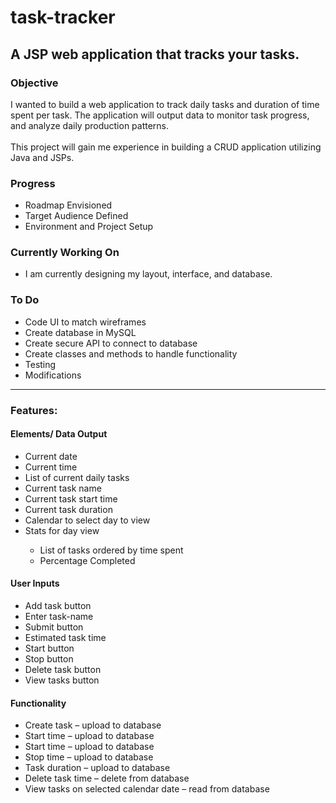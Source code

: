# task-tracker

<h2>A JSP web application that tracks your tasks.</h2>
  <h3>Objective</h3>
  <p>
    I wanted to build a web application to track daily tasks 
    and duration of time spent per task. The application will output data 
    to monitor task progress, and analyze daily production patterns.<br>
    <br>
    This project will gain me experience in building a CRUD application utilizing Java and JSPs.
  </p>
  <h3>Progress</h3>
  <ul>
    <li>Roadmap Envisioned</li>
    <li>Target Audience Defined</li>
    <li>Environment and Project Setup</li>
  </ul>
  <h3>Currently Working On</h3>
  <ul>
    <li>I am currently designing my layout, interface, and database.</li>
  </ul>
  <h3>To Do</h3>
  <ul>
    <li>Code UI to match wireframes</li>
    <li>Create database in MySQL</li>
    <li>Create secure API to connect to database</li>
    <li>Create classes and methods to handle functionality</li>
    <li>Testing</li>
    <li>Modifications</li>
  </ul>
  <hr>
  <h3>Features:</h3>
  <h4>Elements/ Data Output</h4>
  <ul>
    <li>Current date</li>
    <li>Current time</li>
    <li>List of current daily tasks</li>
    <li>Current task name</li>
    <li>Current task start time</li>
    <li>Current task duration</li>
    <li>Calendar to select day to view</li>
    <li>Stats for day view</li>
    <ul>
    <li>List of tasks ordered by time spent</li>
    <li>Percentage Completed</li>
    </ul>
  </ul>
  <h4>User Inputs</h4>
  <ul>
    <li>Add task button</li>
    <li>Enter task-name</li>
    <li>Submit button</li>
    <li>Estimated task time</li>
    <li>Start button</li>
    <li>Stop button</li>
    <li>Delete task button</li>
    <li>View tasks button</li>
  </ul>
  <h4>Functionality</h4>
  <ul>
    <li>Create task – upload to database</li>
    <li>Start time – upload to database</li>
    <li>Start time – upload to database</li>
    <li>Stop time  – upload to database</li>
    <li>Task duration – upload to database</li>
    <li>Delete task time – delete from database</li>
    <li>View tasks on selected calendar date – read from database</li>
  </ul>